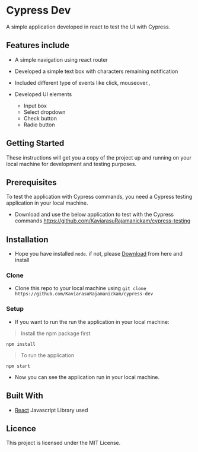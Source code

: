 # Cypress Dev
A simple application developed in react to test the UI with Cypress.

## Features include

- A simple navigation using react router
- Developed a simple text box with characters remaining notification
- Included different type of events like click, mouseover.,
- Developed UI elements 

    - Input box
    - Select dropdown
    - Check button
    - Radio button

## Getting Started

These instructions will get you a copy of the project up and running on your local machine for development and testing purposes.

## Prerequisites

To test the application with Cypress commands, you need a Cypress testing application in your local machine.

- Download and use the below application to test with the Cypress commands 
https://github.com/KaviarasuRajamanickam/cypress-testing

## Installation

- Hope you have installed `node`. if not, please [Download](https://nodejs.org/en/download/) from here and install

### Clone

- Clone this repo to your local machine using `git clone https://github.com/KaviarasuRajamanickam/cypress-dev`

### Setup

- If you want to run the run the application in your local machine:

> Install the npm package first

```shell
npm install
```

> To run the application

```shell
npm start
```

- Now you can see the application run in your local machine.

## Built With

- [React](https://reactjs.org/) Javascript Library used

## Licence

This project is licensed under the MIT License.
